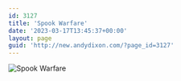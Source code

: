 ```yaml
---
id: 3127
title: 'Spook Warfare'
date: '2023-03-17T13:45:37+00:00'
layout: page
guid: 'http://new.andydixon.com/?page_id=3127'
---
```


![Spook Warfare](https://i0.wp.com/assets.g8x2.ldn.idrivee2-23.com/posters/Spook%20Warfare%2001.jpg?w=1200&ssl=1 "Spook Warfare")
